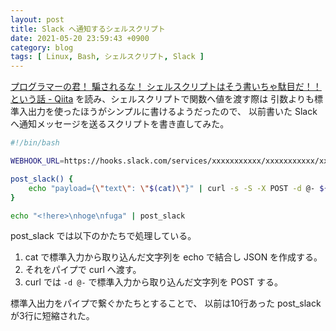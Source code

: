 ```yaml
---
layout: post
title: Slack へ通知するシェルスクリプト
date: 2021-05-20 23:59:43 +0900
category: blog
tags: [ Linux, Bash, シェルスクリプト, Slack ]
---
```


[プログラマーの君！ 騙されるな！ シェルスクリプトはそう書いちゃ駄目だ！！ という話 - Qiita](https://qiita.com/piroor/items/77233173707a0baa6360)
を読み、シェルスクリプトで関数へ値を渡す際は
引数よりも標準入出力を使ったほうがシンプルに書けるようだったので、
以前書いた Slack へ通知メッセージを送るスクリプトを書き直してみた。

```sh
#!/bin/bash

WEBHOOK_URL=https://hooks.slack.com/services/xxxxxxxxxxx/xxxxxxxxxxx/xxxxxxxxxxxxxxxxxxxxxxxx

post_slack() {
    echo "payload={\"text\": \"$(cat)\"}" | curl -s -S -X POST -d @- ${WEBHOOK_URL}
}

echo "<!here>\nhoge\nfuga" | post_slack
```

post_slack では以下のかたちで処理している。

1. cat で標準入力から取り込んだ文字列を echo で結合し JSON を作成する。
1. それをパイプで curl へ渡す。
1. curl では `-d @-` で標準入力から取り込んだ文字列を POST する。

標準入出力をパイプで繋ぐかたちとすることで、
以前は10行あった post_slack が3行に短縮された。
